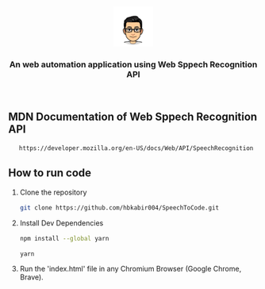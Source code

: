 <!-- PROJECT LOGO -->
<br>
<p align="center">
  <a href="https://github.com/hbkabir004/SpeechToCode">
    <img src="images/me.png" alt="Logo" width="80" height="80">
  </a>

  <h3 align="center">An web automation application using Web Sppech Recognition API</h3>
<br>

## MDN Documentation of Web Sppech Recognition API

```sh
   https://developer.mozilla.org/en-US/docs/Web/API/SpeechRecognition
```

<!-- Installation Instruction -->

## How to run code

1. Clone the repository
   ```sh
   git clone https://github.com/hbkabir004/SpeechToCode.git
   ```
2. Install Dev Dependencies
   ```sh
   npm install --global yarn
   ```
   ```sh
   yarn
   ```
3. Run the 'index.html' file in any Chromium Browser (Google Chrome, Brave).
